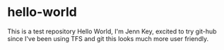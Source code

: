 # hello-world
This is a test repository
Hello World, I'm Jenn Key, excited to try git-hub since I've been using TFS and git this looks much more user friendly.
